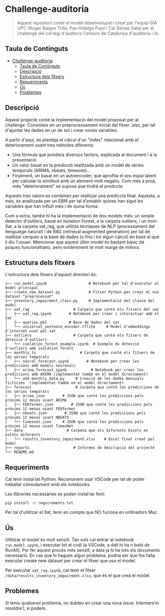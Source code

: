 # Challenge-auditoria

> Aquest repositori conté el model desenvolupat i creat per l'equip GIA UPC (Roger Baiges Trilla, Pau Hidalgo Pujol i Cai Selvas Sala) per al challenge del col·legi d'auditors Censors de Catalunya d'auditoria i IA.

## Taula de Continguts

- [Challenge-auditoria](#challenge-auditoria)
  - [Taula de Continguts](#taula-de-continguts)
  - [Descripció](#descripció)
  - [Estructura dels fitxers](#estructura-dels-fitxers)
  - [Requeriments](#requeriments)
  - [Ús](#ús)
  - [Problemes](#problemes)

## Descripció

Aquest projecte conté la implementació del model proposat per al challenge. Consisteix en un preprocessament inicial del fitxer .xlsx, per tal d'ajuntar les dades en un de sol i crear noves variables.

A partir d'aquí, es planteja el càlcul d'un "índex" relacionat amb el deteriorament usant tres mètodes diferents:
- Una fòrmula que pondera diversos factors, explicada al document i a la presentació
- Un valor basat en la predicció realitzada amb un model de sèries temporals (ARIMA, nbeats, timesnet)...
- Finalment, un basat en un autoencoder, que aprofita el seu espai latent per calcular la similitud amb un element molt negatiu. Com més a prop, més "deteriorament" se suposa que tindrà el producte
  
Aquests tres valors es combinen per realitzar una predicció final. Aquesta, a més, és analitzada per un EBM per tal d'establir quines han sigut les variables que han influït més i de quina forma.

Com a extra, també hi ha la implementació de dos models més: un simple detector d'outliers, basat en Isolation Forest, a la carpeta outliers, i un mini-Xat, a la carpeta xat_rag, que utilitza tècniques de NLP (processament del llenguatge natural) i de RAG (retrieval augmented generation) per tal de realitzar cerques a la base de dades (o fins i tot algun càlcul) en base al que li diu l'usuari. Mencionar que aquest últim model és bastant bàsic (té poques funcionalitats), però evidentment té molt marge de millora.

## Estructura dels fitxers

L'estructura dels fitxers d'aquest directori és:


    ├── run_model.ipynb                   # Notebook per tal d'executar el model principal
    ├── create_new_dataset.py             # Fitxer Python per crear el nou dataset "preprocessat"
    ├── inventory_impairment_class.py     # Implementació del classe del model 
    ├── xat_rag                    # Carpeta que conté els fitxers del xat
    |   ├── xat_rag.ipynb        # Notebook per crear i interactuar amb el Xat
    │   ├── queries.pkl          # Base de dades del xat
    │   └── universal_sentence_encoder.tflite     # Model d'embeddings d'internet usat pel xat
    ├── outliers                   # Carpeta que conté els fitxers de detecció d'outliers
    │   └── isolation_forest_example.ipynb  # Exemple de detecció d'outliers amb isolation forest 
    ├── monthly_ts                    # Carpeta que conté els fitxers de les sèries temporals
    |   ├── neural_forecast.ipynb        # Notebook per crear les prediccions amb models neuronals
    │   ├── arima_forecast.ipynb           # Notebook per crear les prediccions amb ARIMA (implementat també en el model directament)
    │   └── add monthly_data.py     # Creació de les dades mensuals fictícies  (implementat també en el model directament)
    ├── forecast                    # Carpeta que conté les prediccions de les sèries temporals
    |   ├── arima.json        # JSON que conté les prediccions pels pròxims 12 mesos usant ARIMA
    |   ├── FEDformer.json        # JSON que conté les prediccions pels pròxims 12 mesos usant FEDformer
    |   ├── nbeats.json        # JSON que conté les prediccions pels pròxims 12 mesos usant NBEATS
    │   └── timesnet.json     # JSON que conté les prediccions pels pròxims 12 mesos usant TimesNet
    ├── data                    # Carpeta que els diferents Excels en estats diferents
    │   └── results_inventory_impairment.xlsx    # Excel final creat pel model
    ├── reports                    # Informes de descripció del projecte
    └── README.md

## Requeriments

Cal tenir instal·lat Python. Recomanem usar VSCode per tal de poder treballar còmodament amb els notebooks.

Les llibreries necessàries es poden instal·lar fent:
```
pip install -r requirements.txt
```


Per tal d'utilitzar el Xat, tenir en compte que NO fuciona en ordinadors Mac.

## Ús

Utilitzar el model és molt senzill. Tan sols cal entrar al notebook `run_model.ipynb`, i executar tot el codi (a VSCode, a dalt hi ha n botó de RunAll). Per fer aquest procés més senzill, a data ja hi ha tots els documents necessaris. En cas que hi hagués algun problema, podria ser que fes falta executar create new dataset per crear el fitxer que usa el model.

Per executar `xat_rag.ipynb`, cal tenir el fitxer `/data/results_inventory_impairment.xlsx`, que és el que crea el model.

## Problemes

Si teniu qualsevol problema, no dubteu en crear una nova issue. Intentare'm resoldre'l, si podem.
